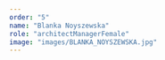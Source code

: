 ```yaml
---
order: "5"
name: "Blanka Noyszewska"
role: "architectManagerFemale"
image: "images/BLANKA_NOYSZEWSKA.jpg"    
---
```

